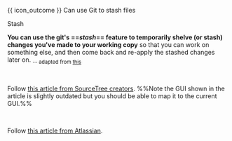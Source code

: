 <span id="prereqs"></span>

<span id="outcomes">{{ icon_outcome }} Can use Git to stash files</span>

<span id="title">Stash</span>

<div id="body">

**You can use the git's ==_stash_== feature to temporarily shelve (or stash) changes you've made to your working copy** so that you can work on something else, and then come back and re-apply the stashed changes later on. <sub>-- adapted from [this](https://www.atlassian.com/git/tutorials/git-stash)</sub>

<tabs> 
  <tab header="Source Tree">

Follow [this article from SourceTree creators](https://confluence.atlassian.com/sourcetreekb/stash-a-file-with-sourcetree-785332122.html). %%Note the GUI shown in the article is slightly outdated but you should be able to map it to the current GUI.%% 

  </tab>
  <tab header="CLI">

Follow [this article from Atlassian](https://www.atlassian.com/git/tutorials/git-stash).

  </tab>
</tabs>

</div>

<div id="extras">
</div>